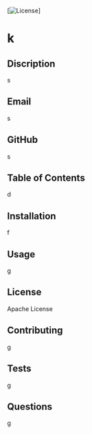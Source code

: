 
  [![License](https://img.shields.io/badge/License-Apache_2.0-blue.svg)]
# k
## Discription
s
## Email
s
## GitHub
s
## Table of Contents
d
## Installation 
f
## Usage 
g
## License 
Apache License

## Contributing 
g
## Tests 
g
## Questions
g
